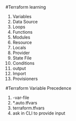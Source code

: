 #Terraform learning

1. Variables
2. Data Source
3. Loops
4. Functions
5. Modules
6. Resource 
7. Locals 
8. Provider 
9. State File 
10. Conditions 
11. output
12. Import
13. Provisioners

#Terraform Variable Precedence

1. -var-file
2. *.auto.tfvars
3. terraform.tfvars
4. ask in CLI to provide input